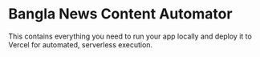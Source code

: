 # Bangla News Content Automator

This contains everything you need to run your app locally and deploy it to Vercel for automated, serverless execution.

